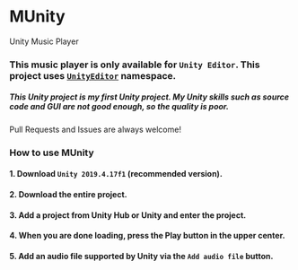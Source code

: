 # MUnity
Unity Music Player

### This music player is only available for `Unity Editor`. This project uses [`UnityEditor`](https://docs.unity3d.com/ScriptReference/UnityEditor.html) namespace.

##### This Unity project is my first Unity project. My Unity skills such as source code and GUI are not good enough, so the quality is poor.
Pull Requests and Issues are always welcome!

### How to use MUnity

#### 1. Download `Unity 2019.4.17f1` (recommended version).
#### 2. Download the entire project.
#### 3. Add a project from Unity Hub or Unity and enter the project.
#### 4. When you are done loading, press the Play button in the upper center. 
#### 5. Add an audio file supported by Unity via the `Add audio file` button.